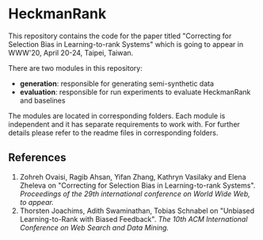 # HeckmanRank

This repository contains the code for the paper titled "Correcting for Selection Bias in Learning-to-rank Systems" which is going to appear in WWW'20, April 20-24, Taipei, Taiwan.

There are two modules in this repository:

- **generation**: responsible for generating semi-synthetic data
- **evaluation**: responsible for run experiments to evaluate HeckmanRank and baselines

The modules are located in corresponding folders. Each module is independent and it has separate requirements to work with. For further details please refer to the readme files in corresponding folders.

## References
1. Zohreh Ovaisi, Ragib Ahsan, Yifan Zhang, Kathryn Vasilaky and Elena Zheleva on "Correcting for Selection Bias in Learning-to-rank Systems". _Proceedings of the 29th international conference on World Wide Web, to appear._
2. Thorsten Joachims, Adith Swaminathan, Tobias Schnabel on "Unbiased Learning-to-Rank with Biased Feedback". _The 10th ACM International Conference on Web Search and Data Mining._
